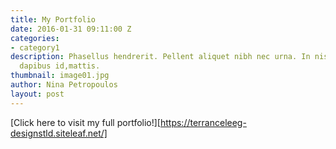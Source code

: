 ```yaml
---
title: My Portfolio
date: 2016-01-31 09:11:00 Z
categories:
- category1
description: Phasellus hendrerit. Pellent aliquet nibh nec urna. In nis aliquet vel,
  dapibus id,mattis.
thumbnail: image01.jpg
author: Nina Petropoulos
layout: post
---
```


[Click here to visit my full portfolio!][https://terranceleeg-designstld.siteleaf.net/] 